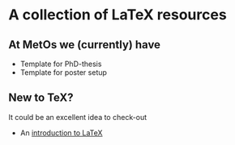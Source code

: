 # A collection of LaTeX resources 

## At MetOs we (currently) have 
- Template for PhD-thesis 
- Template for poster setup 

## New to TeX? 
It could be an excellent idea to check-out 
- An [introduction to LaTeX](https://github.com/uio-latex/Introduction-to-LaTeX)
